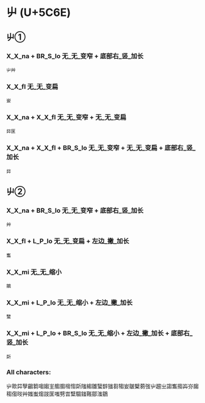 # 屮 (U+5C6E) 

## 屮①

### X_X_na + BR_S_lo 无_无_变窄 + 底部右_竖_加长
`屮艸`

### X_X_fl 无_无_变扁
`妛`

### X_X_na + X_X_fl 无_无_变窄 + 无_无_变扁
`茻匩`

### X_X_na + X_X_fl + BR_S_lo 无_无_变窄 + 无_无_变扁 + 底部右_竖_加长
`茻`

## 屮②

### X_X_na + BR_S_lo 无_无_变窄 + 底部右_竖_加长
`艸`

### X_X_fl + L_P_lo 无_无_变扁 + 左边_撇_加长
`雟`

### X_X_mi 无_无_缩小
`鶵`

### X_X_mi + L_P_lo 无_无_缩小 + 左边_撇_加长
`蠥`

### X_X_mi + L_P_lo + BR_S_lo 无_无_缩小 + 左边_撇_加长 + 底部右_竖_加长
`㪿`

### All characters:
屮㱀茻孼齺篘㗙媰㞷䑼䐢㮲㥮㪿䧝縐雛蠥辥㺈芻犓妛皺櫱蒭弢屮趨㞢謅雟搊芔㞣䪮䅳㑳㫞艸媸蚩煼詜匩嗤㔎旹糱騶䥀䩶鄒滍鶵

